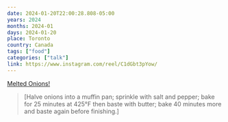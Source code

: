 ```yaml
---
date: 2024-01-20T22:00:28.808-05:00
years: 2024
months: 2024-01
days: 2024-01-20
place: Toronto
country: Canada
tags: ["food"]
categories: ["talk"]
link: https://www.instagram.com/reel/C1dGbt3pYow/
---
```

[Melted Onions!](https://www.instagram.com/reel/C1dGbt3pYow/)

> [Halve onions into a muffin pan; sprinkle with salt and pepper; bake for 25 minutes at 425°F then baste with butter; bake 40 minutes more and baste again before finishing.]
